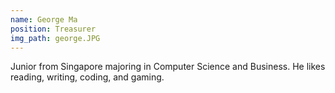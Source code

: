 ```yaml
---
name: George Ma
position: Treasurer
img_path: george.JPG
---
```

Junior from Singapore majoring in Computer Science and Business. He likes reading, writing, coding, and gaming.
